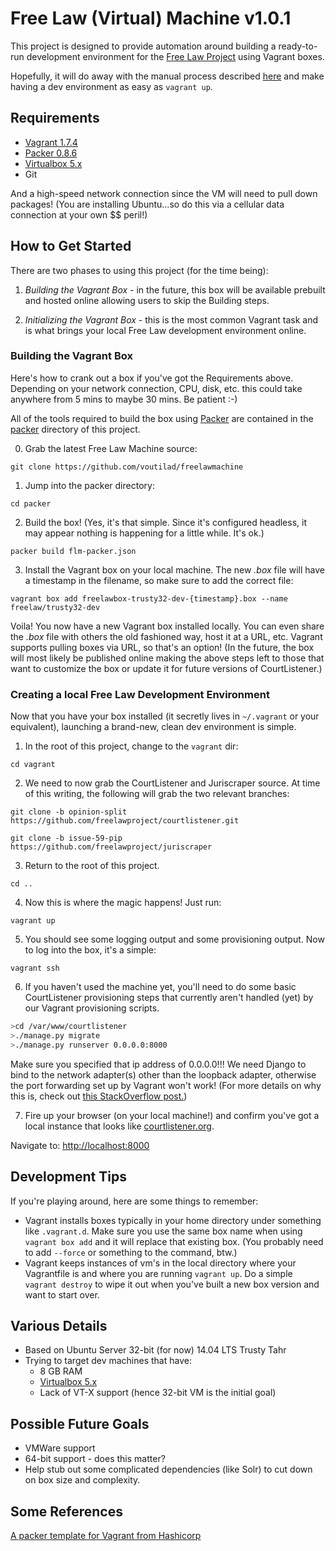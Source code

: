 Free Law (Virtual) Machine v1.0.1
==========================

This project is designed to provide automation around building a ready-to-run
development environment for the [Free Law Project](https://github.com/freelawproject)
using Vagrant boxes.

Hopefully, it will do away with the manual process described [here](https://github.com/freelawproject/courtlistener/wiki/Installing-CourtListener-on-Ubuntu-Linux)
and make having a dev environment as easy as `vagrant up`.

## Requirements
* [Vagrant 1.7.4](https://www.vagrantup.com)
* [Packer 0.8.6](https://packer.io/downloads.html)
* [Virtualbox 5.x](https://www.virtualbox.org/)
* Git

And a high-speed network connection since the VM will need to pull down
packages! (You are installing Ubuntu...so do this via a cellular data connection
at your own $$ peril!)

## How to Get Started

There are two phases to using this project (for the time being):
1. *Building the Vagrant Box* - in the future, this box will be available
prebuilt and hosted online allowing users to skip the Building steps.

2. *Initializing the Vagrant Box* - this is the most common Vagrant task and
is what brings your local Free Law development environment online.

### Building the Vagrant Box
Here's how to crank out a box if you've got the Requirements above. Depending
on your network connection, CPU, disk, etc. this could take anywhere from 5 mins
to maybe 30 mins. Be patient :-)

All of the tools required to build the box using [Packer](https://packer.io)
are contained in the [packer](./packer) directory of this project.

0. Grab the latest Free Law Machine source:

  `git clone https://github.com/voutilad/freelawmachine`

1. Jump into the packer directory:

  `cd packer`

2. Build the box! (Yes, it's that simple. Since it's configured headless, it
may appear nothing is happening for a little while. It's ok.)

  `packer build flm-packer.json`

3. Install the Vagrant box on your local machine. The new _.box_ file will
have a timestamp in the filename, so make sure to add the correct file:

  `vagrant box add freelawbox-trusty32-dev-{timestamp}.box --name freelaw/trusty32-dev`

Voila! You now have a new Vagrant box installed locally. You can even share the
_.box_ file with others the old fashioned way, host it at a URL, etc. Vagrant
supports pulling boxes via URL, so that's an option! (In the future, the box
will most likely be published online making the above steps left to those that
want to customize the box or update it for future versions of CourtListener.)

### Creating a local Free Law Development Environment

Now that you have your box installed (it secretly lives in `~/.vagrant` or your
equivalent), launching a brand-new, clean dev environment is simple.

1. In the root of this project, change to the `vagrant` dir:

  `cd vagrant`

2. We need to now grab the CourtListener and Juriscraper source. At time of
this writing, the following will grab the two relevant branches:

  `git clone -b opinion-split https://github.com/freelawproject/courtlistener.git`

  `git clone -b issue-59-pip https://github.com/freelawproject/juriscraper`

3. Return to the root of this project.

  `cd ..`

4. Now this is where the magic happens! Just run:

  `vagrant up`

5. You should see some logging output and some provisioning output. Now to log
into the box, it's a simple:

  `vagrant ssh`

6. If you haven't used the machine yet, you'll need to do some basic CourtListener
provisioning steps that currently aren't handled (yet) by our Vagrant provisioning
scripts.

  ``` bash
  >cd /var/www/courtlistener
  >./manage.py migrate
  >./manage.py runserver 0.0.0.0:8000
  ```

  Make sure you specified that ip address of 0.0.0.0!!! We need Django to bind to
  the network adapter(s) other than the loopback adapter, otherwise the port
  forwarding set up by Vagrant won't work! (For more details on why this is,
  check out [this StackOverflow post.](http://stackoverflow.com/questions/1621457/about-ip-0-0-0-0-in-django))

7. Fire up your browser (on your local machine!) and confirm you've got a local
instance that looks like [courtlistener.org](https://www.courtlistener.com/).

  Navigate to: [http://localhost:8000](http://localhost:8000)


## Development Tips
If you're playing around, here are some things to remember:
* Vagrant installs boxes typically in your home directory under something like
`.vagrant.d`. Make sure you use the same box name when using `vagrant box add`
and it will replace that existing box. (You probably need to add `--force` or
  something to the command, btw.)
* Vagrant keeps instances of vm's in the local directory where your Vagrantfile
is and where you are running `vagrant up`. Do a simple `vagrant destroy` to
wipe it out when you've built a new box version and want to start over.


## Various Details
* Based on Ubuntu Server 32-bit (for now) 14.04 LTS Trusty Tahr
* Trying to target dev machines that have:
  * 8 GB RAM
  * [Virtualbox 5.x](https://www.virtualbox.org/)
  * Lack of VT-X support (hence 32-bit VM is the initial goal)

## Possible Future Goals
* VMWare support
* 64-bit support - does this matter?
* Help stub out some complicated dependencies (like Solr) to cut down on box
  size and complexity.

## Some References
[A packer template for Vagrant from Hashicorp](https://github.com/hashicorp/atlas-packer-vagrant-tutorial.git)
